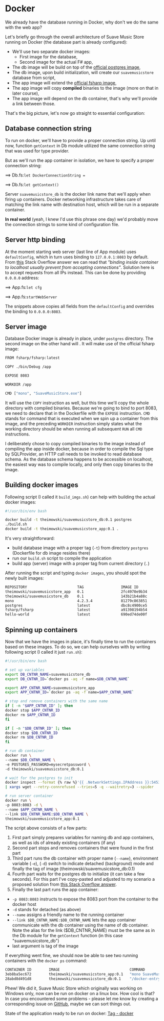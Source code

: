 # Docker

We already have the database running in Docker, why don't we do the same with the web app?

Let's briefly go through the overall architecture of Suave Music Store running on Docker (the database part is already configured):

* We'll use two separate docker images:
  * First image for the database,
  * Second image for the actual F# app,
* The db image will be build on top of the [official postgres image](https://hub.docker.com/_/postgres/),
* The db image, upon build initialization, will create our `suavemusicstore` database from script,
* The app image will extend the [official fsharp image](https://hub.docker.com/_/fsharp/),
* The app image will copy **compiled** binaries to the image (more on that in later course),
* The app image will depend on the db container, that's why we'll provide a link between those.

That's the big picture, let's now go straight to essential configuration:

## Database connection string

To run on docker, we'll have to provide a proper connection string.
Up until now, function `getContext` in Db module utilized the same connection string that was used for type provider.

But as we'll run the app container in isolation, we have to specify a proper connection string:

==> Db.fs:`let DockerConnectionString = `

==> Db.fs:`let getContext()`

Server `suavemusicstore_db` is the docker link name that we'll apply when firing up containers.
Docker networking infrastructure takes care of matching the link name with destination host, which will be run in a separate container.

**In real world** (yeah, I knew I'd use this phrase one day) we'd probably move the connection strings to some kind of configuration file.

## Server http binding

At the moment starting web server (last line of App module) uses `defaultConfig`, which in turn uses binding to `127.0.0.1:8083` by default.
From [this](http://stackoverflow.com/a/27818259) Stack Overflow answer we can read that *"binding inside container to localhost usually prevent from accepting connections"*.
Solution here is to accept requests from all IPs instead.
This can be done by providing `0.0.0.0` address:

==> App.fs:`let cfg`

==> App.fs:`startWebServer`

The snippets above copies all fields from the `defaultConfig` and overrides the binding to `0.0.0.0:8083`.

## Server image

Database Docker image is already in place, under `postgres` directory.
The second image on the other hand will .
It will make use of the official fsharp image:

```bash
FROM fsharp/fsharp:latest

COPY ./bin/Debug /app

EXPOSE 8083

WORKDIR /app

CMD ["mono", "SuaveMusicStore.exe"]
```

It will use the `COPY` instruction as well, but this time we'll copy the whole directory with compiled binaries.
Because we're going to bind to port 8083, we need to declare that in the Dockerfile with the `EXPOSE` instruction.
`CMD` stands for command that is executed when we spin up a container from this image, and the preceding `WORKDIR` instruction simply states what the working directory should be when running all subsequent `RUN` all `CMD` instructions.

I deliberately chose to copy compiled binaries to the image instead of compiling the app inside docker, because in order to compile the Sql type by SQLProvider, an HTTP call needs to be invoked to read database schema.
As the database schema happens to be accessible on localhost, the easiest way was to compile locally, and only then copy binaries to the image.

## Building docker images

Following script (I called it `build_imgs.sh`) can help with building the actual docker images:

```bash
#!/usr/bin/env bash

docker build -t theimowski/suavemusicstore_db:0.1 postgres
./build.sh
docker build -t theimowski/suavemusicstore_app:0.1 .
```

It's very straightforward:

* build database image with a proper tag (`-t`) from directory `postgres` (Dockerfile for db image resides there)
* run our `build.sh` script to compile the application
* build app (server) image with a proper tag from current directory (`.`)

After running the script and typing `docker images`, you should spot the newly built images:

```bash
REPOSITORY                       TAG                 IMAGE ID            CREATED             SIZE
theimowski/suavemusicstore_app   0.1                 2fc4970e9b34        50 seconds ago      633.2 MB
theimowski/suavemusicstore_db    0.1                 143b21b4a88c        2 days ago          264.6 MB
mono                             4.2.3.4             81279c863851        7 days ago          628.7 MB
postgres                         latest              dbc8c4900ce5        8 days ago          264.6 MB
fsharp/fsharp                    latest              a91398194b54        4 months ago        730.2 MB
hello-world                      latest              690ed74de00f        5 months ago        960 B
```

## Spinning up containers

Now that we have the images in place, it's finally time to run the containers based on these images.
To do so, we can help ourselves with by writing following script (I called it just `run.sh`):

```bash
#!/usr/bin/env bash

# set up variables
export DB_CNTNR_NAME=suavemusicstore_db
export DB_CNTNR_ID=`docker ps -aq -f name=$DB_CNTNR_NAME`

export APP_CNTNR_NAME=suavemusicstore_app
export APP_CNTNR_ID=`docker ps -aq -f name=$APP_CNTNR_NAME`

# stop and remove containers with the same name
if [ -n "$APP_CNTNR_ID" ]; then
docker stop $APP_CNTNR_ID
docker rm $APP_CNTNR_ID
fi

if [ -n "$DB_CNTNR_ID" ]; then
docker stop $DB_CNTNR_ID
docker rm $DB_CNTNR_ID
fi

# run db container
docker run \
--name $DB_CNTNR_NAME \
-e POSTGRES_PASSWORD=mysecretpassword \
-d theimowski/suavemusicstore_db:0.1

# wait for the postgres to init
docker inspect --format {% raw %}'{{ .NetworkSettings.IPAddress }}:5453'{% endraw %} $DB_CNTNR_NAME \
| xargs wget --retry-connrefused --tries=5 -q --waitretry=3 --spider

# run server container
docker run \
-p 8083:8083 -d \
--name $APP_CNTNR_NAME \
--link $DB_CNTNR_NAME:$DB_CNTNR_NAME \
theimowski/suavemusicstore_app:0.1
```

The script above consists of a few parts:

1. First part simply prepares variables for naming db and app containers, as well as ids of already existing containers (if any)
2. Second part stops and removes containers that were found in the first part
3. Third part runs the db container with proper name (`--name`), environment variable (`-e`), (`-d`) switch to indicate detached (background) mode and finally the tag of image (theimowski/suavemusicstore_db:0.1)
4. Fourth part waits for the postgres db to initialize (it can take a few seconds). For this part I've copy-pasted and adjusted to my scenario a proposed solution from [this Stack Overflow answer](http://stackoverflow.com/a/25558040).
5. Finally the last part runs the app container:
  * `-p 8083:8083` instructs to expose the 8083 port from the container to the docker host
  * `-d` stands for detached (as above)
  * `--name` assigns a friendly name to the running container
  * `--link $DB_CNTNR_NAME:$DB_CNTNR_NAME` lets the app container communicate with the db container using the name of db container. Note the alias for the link ($DB_CNTNR_NAME) must be the same as in the Db module for the `getContext` function (in this case "suavemusicstore_db")
  * last argument is tag of the image

If everything went fine, we should now be able to see two running containers with the `docker ps` command:

```bash
CONTAINER ID        IMAGE                                COMMAND                  CREATED             STATUS              PORTS                    NAMES
3eb8ba5ec672        theimowski/suavemusicstore_app:0.1   "mono SuaveMusicStore"   43 seconds ago      Up 43 seconds       0.0.0.0:8083->8083/tcp   suavemusicstore_app
28abd8d491d8        theimowski/suavemusicstore_db:0.1    "/docker-entrypoint.s"   53 seconds ago      Up 52 seconds       5432/tcp                 suavemusicstore_db

```

Phew! We did it, Suave Music Store which originally was working on Windows only, now can be run on docker on a linux box.
How cool is that?
In case you encountered some problems - please let me know by creating a corresponding issue on [GitHub](https://github.com/theimowski/SuaveMusicStore), maybe we can sort things out.

State of the application ready to be run on docker: [Tag - docker](https://github.com/theimowski/SuaveMusicStore/tree/docker)